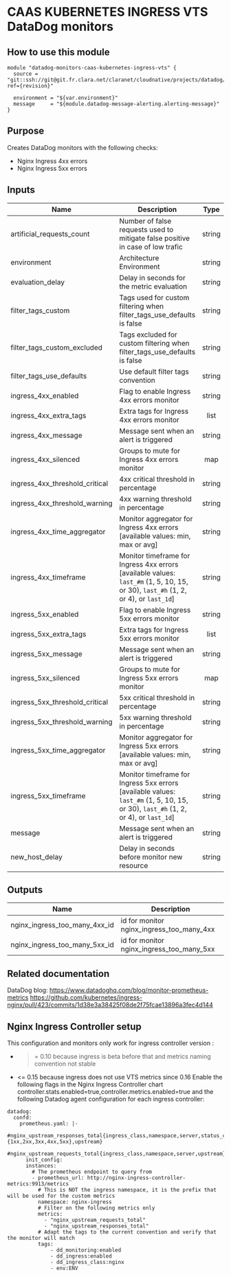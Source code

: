 # CAAS KUBERNETES INGRESS VTS DataDog monitors

## How to use this module

```
module "datadog-monitors-caas-kubernetes-ingress-vts" {
  source = "git::ssh://git@git.fr.clara.net/claranet/cloudnative/projects/datadog/terraform/monitors.git//caas/kubernetes/ingress/vts?ref={revision}"

  environment = "${var.environment}"
  message     = "${module.datadog-message-alerting.alerting-message}"
}

```

## Purpose

Creates DataDog monitors with the following checks:

- Nginx Ingress 4xx errors
- Nginx Ingress 5xx errors

## Inputs

| Name | Description | Type | Default | Required |
|------|-------------|:----:|:-----:|:-----:|
| artificial\_requests\_count | Number of false requests used to mitigate false positive in case of low trafic | string | `"5"` | no |
| environment | Architecture Environment | string | n/a | yes |
| evaluation\_delay | Delay in seconds for the metric evaluation | string | `"15"` | no |
| filter\_tags\_custom | Tags used for custom filtering when filter_tags_use_defaults is false | string | `"*"` | no |
| filter\_tags\_custom\_excluded | Tags excluded for custom filtering when filter_tags_use_defaults is false | string | `""` | no |
| filter\_tags\_use\_defaults | Use default filter tags convention | string | `"true"` | no |
| ingress\_4xx\_enabled | Flag to enable Ingress 4xx errors monitor | string | `"true"` | no |
| ingress\_4xx\_extra\_tags | Extra tags for Ingress 4xx errors monitor | list | `[]` | no |
| ingress\_4xx\_message | Message sent when an alert is triggered | string | `""` | no |
| ingress\_4xx\_silenced | Groups to mute for Ingress 4xx errors monitor | map | `{}` | no |
| ingress\_4xx\_threshold\_critical | 4xx critical threshold in percentage | string | `"40"` | no |
| ingress\_4xx\_threshold\_warning | 4xx warning threshold in percentage | string | `"20"` | no |
| ingress\_4xx\_time\_aggregator | Monitor aggregator for Ingress 4xx errors [available values: min, max or avg] | string | `"min"` | no |
| ingress\_4xx\_timeframe | Monitor timeframe for Ingress 4xx errors [available values: `last_#m` (1, 5, 10, 15, or 30), `last_#h` (1, 2, or 4), or `last_1d`] | string | `"last_5m"` | no |
| ingress\_5xx\_enabled | Flag to enable Ingress 5xx errors monitor | string | `"true"` | no |
| ingress\_5xx\_extra\_tags | Extra tags for Ingress 5xx errors monitor | list | `[]` | no |
| ingress\_5xx\_message | Message sent when an alert is triggered | string | `""` | no |
| ingress\_5xx\_silenced | Groups to mute for Ingress 5xx errors monitor | map | `{}` | no |
| ingress\_5xx\_threshold\_critical | 5xx critical threshold in percentage | string | `"20"` | no |
| ingress\_5xx\_threshold\_warning | 5xx warning threshold in percentage | string | `"10"` | no |
| ingress\_5xx\_time\_aggregator | Monitor aggregator for Ingress 5xx errors [available values: min, max or avg] | string | `"min"` | no |
| ingress\_5xx\_timeframe | Monitor timeframe for Ingress 5xx errors [available values: `last_#m` (1, 5, 10, 15, or 30), `last_#h` (1, 2, or 4), or `last_1d`] | string | `"last_5m"` | no |
| message | Message sent when an alert is triggered | string | n/a | yes |
| new\_host\_delay | Delay in seconds before monitor new resource | string | `"300"` | no |

## Outputs

| Name | Description |
|------|-------------|
| nginx\_ingress\_too\_many\_4xx\_id | id for monitor nginx_ingress_too_many_4xx |
| nginx\_ingress\_too\_many\_5xx\_id | id for monitor nginx_ingress_too_many_5xx |

Related documentation
---------------------

DataDog blog: https://www.datadoghq.com/blog/monitor-prometheus-metrics
https://github.com/kubernetes/ingress-nginx/pull/423/commits/1d38e3a38425f08de2f75fcae13896a3fec4d144

Nginx Ingress Controller setup
------------------------------
This configuration and monitors only work for ingress controller version :
- >= 0.10 because ingress is beta before that and metrics naming convention not stable
- <= 0.15 because ingress does not use VTS metrics since 0.16
Enable the following flags in the Nginx Ingress Controller chart
controller.stats.enabled=true,controller.metrics.enabled=true
and the following Datadog agent configuration for each ingress controller:
```
datadog:
  confd:
    prometheus.yaml: |-
      #nginx_upstream_responses_total{ingress_class,namespace,server,status_code:{1xx,2xx,3xx,4xx,5xx},upstream}
      #nginx_upstream_requests_total{ingress_class,namespace,server,upstream}
      init_config:
      instances:
        # The prometheus endpoint to query from
        - prometheus_url: http://nginx-ingress-controller-metrics:9913/metrics
          # This is NOT the ingress namespace, it is the prefix that will be used for the custom metrics
          namespace: nginx-ingress
          # Filter on the following metrics only
          metrics:
            - "nginx_upstream_requests_total"
            - "nginx_upstream_responses_total"
          # Adapt the tags to the current convention and verify that the monitor will match
          tags:
              - dd_monitoring:enabled
              - dd_ingress:enabled
              - dd_ingress_class:nginx
              - env:ENV
```
